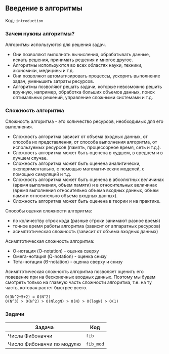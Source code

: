 ## Введение в алгоритмы

Код: `introduction`

### Зачем нужны алгоритмы?

Алгоритмы используются для решения задач.

- Они позволяют выполнять вычисления, обрабатывать данные, искать решения, принимать решения и многое другое.
- Алгоритмы используются во всех областях науки, техники, экономики, медицины и т.д.
- Они позволяют автоматизировать процессы, ускорить выполнение задач, уменьшить затраты ресурсов.
- Алгоритмы позволяют решать задачи, которые невозможно решить вручную, например, обработка больших объемов данных,
  поиск оптимальных решений, управление сложными системами и т.д.

### Сложность алгоритма

Сложность алгоритма - это количество ресурсов, необходимых для его выполнения.

- Сложность алгоритма зависит от объема входных данных, от способа их представления, от способа выполнения алгоритма, от
  используемых ресурсов (память, процессорное время, сеть и т.д.).
- Сложность алгоритма может быть оценена в худшем, в среднем и в лучшем случае.
- Сложность алгоритма может быть оценена аналитически, экспериментально, с помощью математических моделей, с помощью
  симуляций и т.д.
- Сложность алгоритма может быть оценена в абсолютных величинах (время выполнения, объем памяти) и в относительных
  величинах (время выполнения относительно объема входных данных, объем памяти относительно объема входных данных).
- Сложность алгоритма может быть оценена в теории и на практике.

Способы оценки сложности алгоритма:

- по количеству строк кода (разные строки занимают разное время)
- точное время работы алгоритма (зависит от аппаратных ресурсов)
- асимптотическая сложность (зависит от объема входных данных)

Асимптотическая сложность алгоритма:

- О-нотация (O-notation) - оценка сверху
- Омега-нотация (Ω-notation) - оценка снизу
- Тета-нотация (Θ-notation) - оценка сверху и снизу

Асимптотическая сложность алгоритма позволяет оценить его поведение при на бесконечных входных данных.
Поэтому мы будем смотреть только на главную часть сложности алгоритма, т.е. на ту часть, которая растет быстрее всего.

`O(3N^2+5+2) = O(N^2)`  
`O(N^3) > O(N^2) > O(NlogN) > O(N) > O(logN) > O(1)`

### Задачи

| Задача                    | Код       |
|---------------------------|-----------|
| Числа Фибоначчи           | `fib`     |
| Число Фибоначчи по модулю | `fib_mod` |
